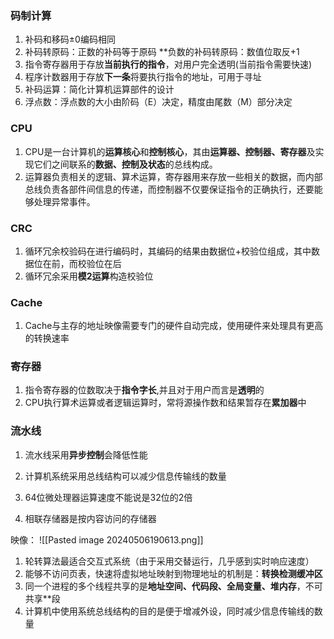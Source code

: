 ### 码制计算
1. 补码和移码±0编码相同
2. 补码转原码：正数的补码等于原码
	 **负数的补码转原码：数值位取反+1 
1. 指令寄存器用于存放**当前执行的指令**，对用户完全透明(当前指令需要快速)
2. 程序计数器用于存放**下一条**将要执行指令的地址，可用于寻址
3. 补码运算：简化计算机运算部件的设计
4. 浮点数：浮点数的大小由阶码（E）决定，精度由尾数（M）部分决定
### CPU
1. CPU是一台计算机的**运算核心**和**控制核心**，其由**运算器、控制器、寄存器**及实现它们之间联系的**数据、控制及状态**的总线构成。
2. 运算器负责相关的逻辑、算术运算，寄存器用来存放一些相关的数据，而内部总线负责各部件间信息的传递，而控制器不仅要保证指令的正确执行，还要能够处理异常事件。
### CRC
1. 循环冗余校验码在进行编码时，其编码的结果由数据位+校验位组成，其中数据位在前，而校验位在后
2. 循环冗余采用**模2运算**构造校验位
### Cache
1. Cache与主存的地址映像需要专门的硬件自动完成，使用硬件来处理具有更高的转换速率
### 寄存器
1. 指令寄存器的位数取决于**指令字长**,并且对于用户而言是**透明**的
2. CPU执行算术运算或者逻辑运算时，常将源操作数和结果暂存在**累加器**中

### 流水线
1. 流水线采用**异步控制**会降低性能

1. 计算机系统采用总线结构可以减少信息传输线的数量
2. 64位微处理器运算速度不能说是32位的2倍
3. 相联存储器是按内容访问的存储器

映像：
![[Pasted image 20240506190613.png]]
1. 轮转算法最适合交互式系统（由于采用交替运行，几乎感到实时响应速度）
2. 能够不访问页表，快速将虚拟地址映射到物理地址的机制是：**转换检测缓冲区**
3. 同一个进程的多个线程共享的是**地址空间、代码段、全局变量、堆内存**，不可共享**段
4. 计算机中使用系统总线结构的目的是便于增减外设，同时减少信息传输线的数量